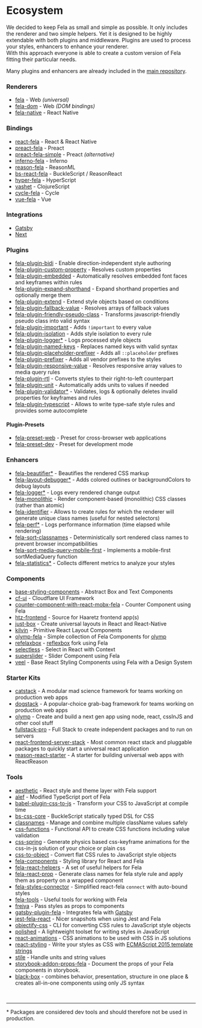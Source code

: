 # Ecosystem

We decided to keep Fela as small and simple as possible. It only includes the renderer and two simple helpers. Yet it is designed to be highly extendable with both plugins and middleware.
Plugins are used to process your styles, enhancers to enhance your renderer. <br>
With this approach everyone is able to create a custom version of Fela fitting their particular needs.

Many plugins and enhancers are already included in the [main repository](https://github.com/robinweser/fela/tree/master/packages).

### Renderers
* [fela](https://github.com/robinweser/fela/tree/master/packages/fela) - Web *(universal)*
* [fela-dom](https://github.com/robinweser/fela/tree/master/packages/fela-dom) - Web *(DOM bindings)*
* [fela-native](https://github.com/robinweser/fela/tree/master/packages/fela-native) - React Native

### Bindings
* [react-fela](https://github.com/robinweser/fela/tree/master/packages/react-fela) - React & React Native
* [preact-fela](https://github.com/robinweser/fela/tree/master/packages/preact-fela) - Preact
* [preact-fela-simple](https://github.com/pshev/preact-fela-simple) - Preact *(alternative)*
* [inferno-fela](https://github.com/robinweser/fela/tree/master/packages/inferno-fela) - Inferno
* [reason-fela](https://github.com/robinweser/fela/tree/master/packages/reason-fela) - ReasonML
* [bs-react-fela](https://github.com/astrada/bs-react-fela) - BuckleScript / ReasonReact
* [hyper-fela](https://github.com/ahdinosaur/hyper-fela) - HyperScript
* [vashet](https://github.com/derHowie/vashet) - ClojureScript
* [cycle-fela](https://github.com/wcastand/cycle-fela) - Cycle
* [vue-fela](https://github.com/wagerfield/vue-fela) - Vue

### Integrations
* [Gatsby](https://github.com/mmintel/gatsby-plugin-fela)
* [Next](https://github.com/zeit/next.js/tree/master/examples/with-fela)

### Plugins
* [fela-plugin-bidi](https://github.com/robinweser/fela/tree/master/packages/fela-plugin-bidi) - Enable direction-independent style authoring
* [fela-plugin-custom-property](https://github.com/robinweser/fela/tree/master/packages/fela-plugin-custom-property) - Resolves custom properties
* [fela-plugin-embedded](https://github.com/robinweser/fela/tree/master/packages/fela-plugin-embedded) - Automatically resolves embedded font faces and keyframes within rules
* [fela-plugin-expand-shorthand](https://github.com/robinweser/fela/tree/master/packages/fela-plugin-expand-shorthand) - Expand shorthand properties and optionally merge them
* [fela-plugin-extend](https://github.com/robinweser/fela/tree/master/packages/fela-plugin-extend) - Extend style objects based on conditions
* [fela-plugin-fallback-value](https://github.com/robinweser/fela/tree/master/packages/fela-plugin-fallback-value) - Resolves arrays of fallback values
* [fela-plugin-friendly-pseudo-class](https://github.com/robinweser/fela/tree/master/packages/fela-plugin-friendly-pseudo-class) - Transforms javascript-friendly pseudo class into valid syntax
* [fela-plugin-important](https://github.com/robinweser/fela/tree/master/packages/fela-plugin-important) - Adds `!important` to every value
* [fela-plugin-isolation](https://github.com/robinweser/fela/tree/master/packages/fela-plugin-isolation) - Adds style isolation to every rule
* [fela-plugin-logger*](https://github.com/robinweser/fela/tree/master/packages/fela-plugin-logger) - Logs processed style objects
* [fela-plugin-named-keys](https://github.com/robinweser/fela/tree/master/packages/fela-plugin-named-keys) - Replaces named keys with valid syntax
* [fela-plugin-placeholder-prefixer](https://github.com/robinweser/fela/tree/master/packages/fela-plugin-placeholder-prefixer) - Adds all `::placeholder` prefixes
* [fela-plugin-prefixer](https://github.com/robinweser/fela/tree/master/packages/fela-plugin-prefixer) - Adds all vendor prefixes to the styles
* [fela-plugin-responsive-value](https://github.com/robinweser/fela/tree/master/packages/fela-plugin-responsive-value) - Resolves responsive array values to media query rules
* [fela-plugin-rtl](https://github.com/robinweser/fela/tree/master/packages/fela-plugin-rtl) - Converts styles to their right-to-left counterpart
* [fela-plugin-unit](https://github.com/robinweser/fela/tree/master/packages/fela-plugin-unit) - Automatically adds units to values if needed
* [fela-plugin-validator*](https://github.com/robinweser/fela/tree/master/packages/fela-plugin-validator) - Validates, logs & optionally deletes invalid properties for keyframes and rules
* [fela-plugin-typescript](https://github.com/robinweser/fela/tree/master/packages/fela-plugin-typescript) - Allows to write type-safe style rules and provides some autocomplete

#### Plugin-Presets
* [fela-preset-web](https://github.com/robinweser/fela/tree/master/packages/fela-preset-web) - Preset for cross-browser web applications
* [fela-preset-dev](https://github.com/robinweser/fela/tree/master/packages/fela-preset-dev) - Preset for development mode

### Enhancers
* [fela-beautifier*](https://github.com/robinweser/fela/tree/master/packages/fela-beautifier) - Beautifies the rendered CSS markup
* [fela-layout-debugger*](https://github.com/robinweser/fela/tree/master/packages/fela-layout-debugger) - Adds colored outlines or backgroundColors to debug layouts
* [fela-logger*](https://github.com/robinweser/fela/tree/master/packages/fela-logger) - Logs every rendered change output
* [fela-monolithic](https://github.com/robinweser/fela/tree/master/packages/fela-monolithic) - Render component-based (monolithic) CSS classes (rather than atomic)
* [fela-identifier](https://github.com/robinweser/fela/tree/master/packages/fela-identifier) - Allows to create rules for which the renderer will generate unique class names (useful for nested selectors)
* [fela-perf*](https://github.com/robinweser/fela/tree/master/packages/fela-perf) - Logs performance information (time elapsed while rendering)
* [fela-sort-classnames](https://github.com/robinweser/fela/tree/master/packages/fela-sort-classnames) - Deterministically sort rendered class names to prevent browser incompatibilities
* [fela-sort-media-query-mobile-first](https://github.com/robinweser/fela/tree/master/packages/fela-sort-media-query-mobile-first) - Implements a mobile-first sortMediaQuery function
* [fela-statistics*](https://github.com/robinweser/fela/tree/master/packages/fela-statistics) - Collects different metrics to analyze your styles

### Components
* [base-styling-components](https://github.com/pitr12/base-styling-components) - Abstract Box and Text Components
* [cf-ui](https://github.com/cloudflare/cf-ui) - Cloudflare UI Framework
* [counter-component-with-react-mobx-fela](https://github.com/Mercateo/counter-component-with-react-mobx-fela) - Counter Component using Fela
* [htz-frontend](https://github.com/Haaretz/htz-frontend) - Source for Haaretz frontend app(s)
* [just-box](https://github.com/RafalFilipek/just-box) - Create universal layouts in React and React-Native
* [kilvin](https://github.com/robinweser/kilvin) - Primitive React Layout Components
* [olymp-fela](https://github.com/olymp/olymp/tree/master/packages/fela) - Simple collection of Fela Components for [olymp](https://github.com/olymp/olymp)
* [refelaxbox](https://github.com/degroote22/refelaxbox/blob/master/package.json) - [reflexbox](https://github.com/jxnblk/reflexbox) fork using Fela
* [selectless](https://github.com/Kilix/selectless) - Select in React with Context
* [superslider](https://github.com/adamgiacomelli/superslider) - Slider Component using Fela
* [veel](https://github.com/queckezz/veel) - Base React Styling Components using Fela with a Design System

### Starter Kits
* [catstack](https://github.com/root-systems/catstack) - A modular mad science framework for teams working on production web apps
* [dogstack](https://github.com/root-systems/dogstack) - A popular-choice grab-bag framework for teams working on production web apps
* [olymp](https://github.com/olymp/olymp) - Create and build a next gen app using node, react, cssInJS and other cool stuff
* [fullstack-pro](https://github.com/cdmbase/fullstack-pro) - Full Stack to create independent packages and to run on servers
* [react-frontend-server-stack](https://github.com/cdmbase/react-frontend-server-stack/tree/master/packages/react-fela) - Most common react stack and pluggable packages to quickly start a universal react application
* [reason-react-starter](https://github.com/drejohnson/reason-react-starter) - A starter for building universal web apps with ReactReason

### Tools
* [aesthetic](https://github.com/milesj/aesthetic) - React style and theme layer with Fela support
* [alef](https://github.com/as-com/alef) - Modified TypeScript port of Fela
* [babel-plugin-css-to-js](https://github.com/jakecoxon/babel-plugin-css-to-js) - Transform your CSS to JavaScript at compile time
* [bs-css-core](https://github.com/astrada/bs-css-core) - BuckleScript statically typed DSL for CSS
* [classnames](https://github.com/JedWatson/classnames) - Manage and combine multiple className values safely
* [css-functions](https://github.com/cssinjs/css-functions) - Functional API to create CSS functions including value validation
* [css-spring](https://github.com/codepunkt/css-spring) - Generate physics based css-keyframe animations for the css-in-js solution of your choice or plain css
* [css-to-object](https://github.com/jxnblk/css-to-object) - Convert flat CSS rules to JavaScript style objects
* [fela-components](https://github.com/arturmuller/fela-components) - Styling library for React and Fela
* [fela-react-helpers](https://github.com/vlad-zhukov/fela-react-helpers) - A set of useful helpers for Fela
* [fela-react-prop](https://github.com/codepunkt/fela-react-prop) - Generate class names for fela style rule and apply them as property on a wrapped component
* [fela-styles-connector](https://github.com/dustin-H/fela-styles-connector) - Simplified react-fela `connect` with auto-bound styles
* [fela-tools](https://github.com/robinweser/fela/tree/master/packages/fela-tools) - Useful tools for working with Fela
* [frejya](https://github.com/benoneal/freyja) - Pass styles as props to components
* [gatsby-plugin-fela](https://github.com/mmintel/gatsby-plugin-fela) - Integrates fela with [Gatsby](http://gatsbyjs.org)
* [jest-fela-react](https://github.com/Kilix/jest-fela-react) - Nicer snapshots when using Jest and Fela
* [objectify-css](https://github.com/lachlanjc/objectify-css) - CLI for converting CSS rules to JavaScript style objects
* [polished](https://github.com/styled-components/polished) - A lightweight toolset for writing styles in JavaScript
* [react-animations](https://github.com/FormidableLabs/react-animations) - CSS animations to be used with CSS in JS solutions
* [react-styling](https://github.com/halt-hammerzeit/react-styling) - Write your styles as CSS with [ECMAScript 2015 template strings](https://developer.mozilla.org/de/docs/Web/JavaScript/Reference/template_strings)
* [stile](https://github.com/bloodyowl/stile) - Handle units and string values
* [storybook-addon-props-fela](https://github.com/Kilix/storybook-addon-props-fela) - Document the props of your Fela components in storybook.
* [black-box](https://github.com/rocketstation/black-box) - combines behavior, presentation, structure in one place & creates all-in-one components using only JS syntax

<br>

------

\* Packages are considered dev tools and should therefore not be used in production.
